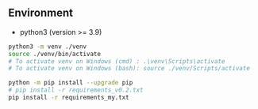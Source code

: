 
## Environment
- python3 (version >= 3.9)

```bash
python3 -m venv ./venv
source ./venv/bin/activate
# To activate venv on Windows (cmd) : .\venv\Scripts\activate
# To activate venv on Windows (bash): source ./venv/Scripts/activate

python -m pip install --upgrade pip
# pip install -r requirements_v0.2.txt
pip install -r requirements_my.txt
```

